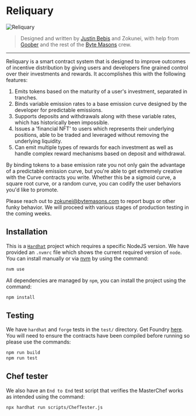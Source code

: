 # Reliquary

![Reliquary](header.png "Reliquary")

> Designed and written by [Justin Bebis](https://twitter.com/0xBebis_) and Zokunei, with help from [Goober](https://twitter.com/0xGoober) and the rest of the [Byte Masons](https://twitter.com/ByteMasons) crew.
---
Reliquary is a smart contract system that is designed to improve outcomes of incentive distribution by giving users and developers fine grained control over their investments and rewards. It accomplishes this with the following features:
1) Emits tokens based on the maturity of a user's investment, separated in tranches.
2) Binds variable emission rates to a base emission curve designed by the developer for predictable emissions.
3) Supports deposits and withdrawals along with these variable rates, which has historically been impossible.
4) Issues a 'financial NFT' to users which represents their underlying positions, able to be traded and leveraged without removing the underlying liquidity.
5) Can emit multiple types of rewards for each investment as well as handle complex reward mechanisms based on deposit and withdrawal.

By binding tokens to a base emission rate you not only gain the advantage of a predictable emission curve, but you're able
to get extremely creative with the Curve contracts you write. Whether this be a sigmoid curve, a square root curve, or a
random curve, you can codify the user behaviors you'd like to promote.

Please reach out to zokunei@bytemasons.com to report bugs or other funky behavior. We will proceed with various stages of production
testing in the coming weeks.


## Installation

This is a [`Hardhat`](https://hardhat.org/) project which requires a specific NodeJS version. We have provided an `.nvmrc` file which shows the current required version of `node`. You can install manually or via [nvm](https://github.com/nvm-sh/nvm) by using the command:

```bash
nvm use
```

All dependencies are managed by `npm`, you can install the project using the command:

```bash
npm install
```

## Testing

We have `hardhat` and `forge` tests in the `test/` directory. Get Foundry [here](https://github.com/foundry-rs/foundry). You will need to ensure the contracts have been compiled before running so please use the commands:

```bash
npm run build
npm run test
```

## Chef tester
We also have an `End to End` test script that verifies the MasterChef works as intended using the command:

```bash
npx hardhat run scripts/ChefTester.js
```
